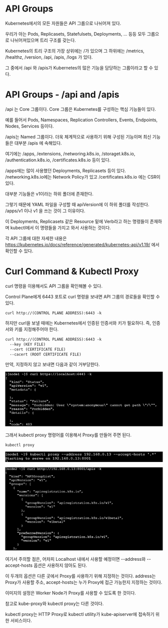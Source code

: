 # API Groups

Kubernetes에서의 모든 자원들은 API 그룹으로 나뉘어져 있다.

우리가 아는 Pods, Replicasets, Statefulsets, Deployments, ... 등등 모두 그룹으로 나뉘어져있으며 트리 구조를 갖는다.

Kubernetes의 트리 구조의 가장 상위에는 /가 있으며 그 하위에는 /metrics, /healthz, /version, /api, /apis, /logs 가 있다.

그 중에서 /api 와 /apis가 Kubernetes의 많은 기능을 담당하는 그룹이라고 할 수 있다.

# API Groups - /api and /apis

/api 는 Core 그룹이다. Core 그룹은 Kubernetes를 구성하는 핵심 기능들이 있다.

예를 들어서 Pods, Namespaces, Replication Controllers, Events, Endpoints, Nodes, Services 등이다.

/apis는 Named 그룹이다. 더욱 체계적으로 사용하기 위해 구성된 기능이며 최신 기능들은 대부분 /apis 에 속해있다.

여기에는 /apps, /extensions, /networing.k8s.io, /storaget.k8s.io, /authentication.k8s.io, /certificates.k8s.io 등이 있다.

/apps에는 많이 사용했던 Deployments, Replicasets 등이 있다. /networking.k8s.io에는 Network Policy가 있고 /certificates.k8s.io 에는 CSR이 있다.

대부분 기능들은 v1이라는 하위 폴더에 존재한다. 

그렇기 때문에 YAML 파일을 구성할 때 apiVersion에 이 하위 폴더를 작성한다. /apps/v1 이나 v1 을 쓰는 것이 그 이유이다.

이 Deployments, Replicasets 같은 Resource 밑에 Verb라고 하는 명령들이 존재하며 kubectl에서 이 명령들을 가지고 와서 사용하는 것이다.

각 API 그룹에 대한 자세한 내용은 https://kubernetes.io/docs/reference/generated/kubernetes-api/v1.19/ 에서 확인할 수 있다.

# Curl Command & Kubectl Proxy

curl 명령을 이용해서도 API 그룹을 확인해볼 수 있다.

Control Plane에게 6443 포트로 curl 명령을 보내면 API 그룹의 경로들을 확인할 수 있다.

```
curl http://(CONTROL PLANE ADDRESS):6443 -k
```

하지만 curl을 보낼 때에는 Kubernetes에서 인증된 인증서와 키가 필요하다. 즉, 인증서와 키를 지정해주어야 한다.

```
curl http://(CONTROL PLANE ADDRESS):6443 -k
  --key (KEY FILE)
  --cert (CERTIFICATE FILE)
  --cacert (ROOT CERTIFICATE FILE)
```

만약, 지정하지 않고 보내면 다음과 같이 거부당한다.

![image1](https://github.com/kjo26619/Certificated-Kubernetes-Administrator/blob/main/Chapter4/Image/apigroup1.PNG)

그래서 kubectl proxy 명령어를 이용해서 Proxy를 만들어 주면 된다.

```
kubectl proxy
```

![image2](https://github.com/kjo26619/Certificated-Kubernetes-Administrator/blob/main/Chapter4/Image/apigroup2.PNG)

![image3](https://github.com/kjo26619/Certificated-Kubernetes-Administrator/blob/main/Chapter4/Image/apigroup3.PNG)

여기서 주의할 점은, 어차피 Localhost 내에서 사용할 예정이면 --address와 --accept-hosts 옵션은 사용하지 않아도 된다.

이 두개의 옵션은 다른 곳에서 Proxy를 사용하기 위해 지정하는 것이다. address는 Proxy가 사용할 주소, accept-hosts는 누가 Proxy에 접근 가능한지 지정하는 것이다.

이미지의 설정은 Worker Node가 Proxy를 사용할 수 있도록 한 것이다.

참고로 kube-proxy와 kubectl proxy는 다른 것이다. 

kubectl proxy는 HTTP Proxy로 kubectl utility가 kube-apiserver에 접속하기 위한 서비스이다.

